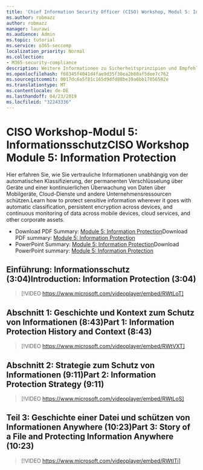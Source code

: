 ```yaml
---
title: 'Chief Information Security Officer (CISO) Workshop, Modul 5: Informationsschutz'
ms.author: robmazz
author: robmazz
manager: laurawi
ms.audience: Admin
ms.topic: tutorial
ms.service: o365-seccomp
localization_priority: Normal
ms.collection:
- M365-security-compliance
description: Weitere Informationen zu Sicherheitsprinzipien und Empfehlungen für die Modernisierung der Sicherheit in Ihrer Organisation.
ms.openlocfilehash: f68345f4041d4fae9d35f38ea2b80af5dee7c762
ms.sourcegitcommit: 0017dc6a5f81c165d9dfd88be39a6bb17856582e
ms.translationtype: MT
ms.contentlocale: de-DE
ms.lasthandoff: 04/23/2019
ms.locfileid: "32243336"
---
```

# <a name="ciso-workshop-module-5-information-protection"></a><span data-ttu-id="ad419-103">CISO Workshop-Modul 5: Informationsschutz</span><span class="sxs-lookup"><span data-stu-id="ad419-103">CISO Workshop Module 5: Information Protection</span></span>

<span data-ttu-id="ad419-104">Hier erfahren Sie, wie Sie vertrauliche Informationen unabhängig von der automatischen Klassifizierung, der permanenten Verschlüsselung über Geräte und einer kontinuierlichen Überwachung von Daten über Mobilgeräte, Cloud-Dienste und andere Unternehmensressourcen schützen.</span><span class="sxs-lookup"><span data-stu-id="ad419-104">Learn how to protect sensitive information wherever it goes with automatic classification, persistent encryption across devices, and continuous monitoring of data across mobile devices, cloud services, and other corporate assets.</span></span>

- <span data-ttu-id="ad419-105">Download PDF Summary: [Module 5: Information Protection](media/ciso-workshop-5-information-protection-strategy.pdf)</span><span class="sxs-lookup"><span data-stu-id="ad419-105">Download PDF summary: [Module 5: Information Protection](media/ciso-workshop-5-information-protection-strategy.pdf)</span></span>
- <span data-ttu-id="ad419-106">PowerPoint Summary: [Module 5: Information Protection](https://docs.microsoft.com/office365/securitycompliance/media/ciso-workshop-5-information-protection-strategy.pptx)</span><span class="sxs-lookup"><span data-stu-id="ad419-106">Download PowerPoint summary: [Module 5: Information Protection](https://docs.microsoft.com/office365/securitycompliance/media/ciso-workshop-5-information-protection-strategy.pptx)</span></span>

## <a name="introduction-information-protection-304"></a><span data-ttu-id="ad419-107">Einführung: Informationsschutz (3:04)</span><span class="sxs-lookup"><span data-stu-id="ad419-107">Introduction: Information Protection (3:04)</span></span>

> [!VIDEO https://www.microsoft.com/videoplayer/embed/RWtLoT]

## <a name="part-1-information-protection-history-and-context-843"></a><span data-ttu-id="ad419-108">Abschnitt 1: Geschichte und Kontext zum Schutz von Informationen (8:43)</span><span class="sxs-lookup"><span data-stu-id="ad419-108">Part 1: Information Protection History and Context (8:43)</span></span>

> [!VIDEO https://www.microsoft.com/videoplayer/embed/RWtVXT]

## <a name="part-2-information-protection-strategy-911"></a><span data-ttu-id="ad419-109">Abschnitt 2: Strategie zum Schutz von Informationen (9:11)</span><span class="sxs-lookup"><span data-stu-id="ad419-109">Part 2: Information Protection Strategy (9:11)</span></span>

> [!VIDEO https://www.microsoft.com/videoplayer/embed/RWtLoS]

## <a name="part-3-story-of-a-file-and-protecting-information-anywhere-1023"></a><span data-ttu-id="ad419-110">Teil 3: Geschichte einer Datei und schützen von Informationen Anywhere (10:23)</span><span class="sxs-lookup"><span data-stu-id="ad419-110">Part 3: Story of a File and Protecting Information Anywhere (10:23)</span></span>

> [!VIDEO https://www.microsoft.com/videoplayer/embed/RWtITi]